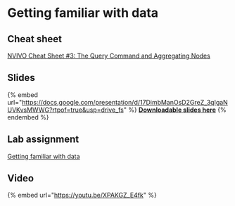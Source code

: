 # Getting familiar with data

## Cheat sheet

[NVIVO Cheat Sheet #3: The Query Command and Aggregating Nodes](https://docs.google.com/document/d/170MO1sm5296EVR9dgJ8qlV76RZuHsorS?rtpof=true\&usp=drive_fs)

## Slides

{% embed url="https://docs.google.com/presentation/d/17DimbManOsD2GreZ_3qIgaNUVKvsMWWG?rtpof=true&usp=drive_fs" %}
[**Downloadable slides here**](https://docs.google.com/presentation/d/17DimbManOsD2GreZ_3qIgaNUVKvsMWWG?rtpof=true\&usp=drive_fs)
{% endembed %}

## Lab assignment

[Getting familiar with data](https://docs.google.com/document/d/16sLiZPDRYXFFvM7taMRK9kEbQiFXlJ_U?rtpof=true\&usp=drive_fs)

## Video

{% embed url="https://youtu.be/XPAKGZ_E4fk" %}
